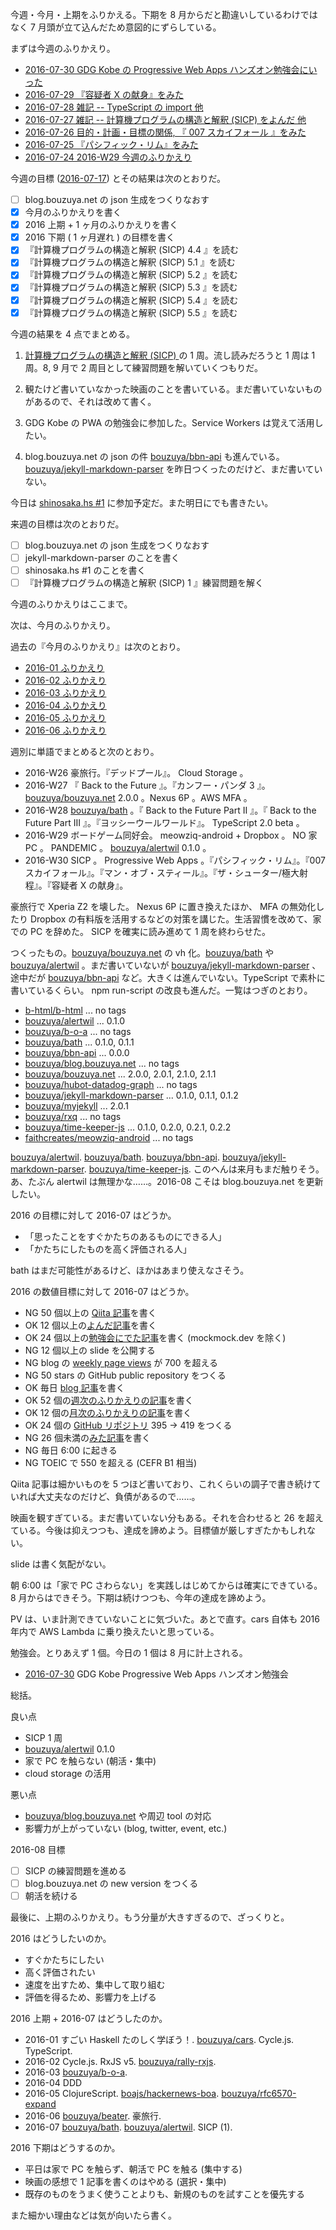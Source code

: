 今週・今月・上期をふりかえる。下期を 8 月からだと勘違いしているわけではなく  7 月頭が立て込んだため意図的にずらしている。

まずは今週のふりかえり。

- [2016-07-30 GDG Kobe の Progressive Web Apps ハンズオン勉強会にいった][2016-07-30]
- [2016-07-29 『容疑者 X の献身』をみた][2016-07-29]
- [2016-07-28 雑記 -- TypeScript の import 他][2016-07-28]
- [2016-07-27 雑記 -- 計算機プログラムの構造と解釈 (SICP) をよんだ 他][2016-07-27]
- [2016-07-26 目的・計画・目標の関係, 『 007 スカイフォール 』をみた][2016-07-26]
- [2016-07-25 『パシフィック・リム』をみた][2016-07-25]
- [2016-07-24 2016-W29 今週のふりかえり][2016-07-24]

今週の目標 ([2016-07-17][]) とその結果は次のとおりだ。

- [ ] blog.bouzuya.net の json 生成をつくりなおす
- [x] 今月のふりかえりを書く
- [x] 2016 上期 + 1 ヶ月のふりかえりを書く
- [x] 2016 下期 ( 1 ヶ月遅れ ) の目標を書く
- [x] 『計算機プログラムの構造と解釈 (SICP) 4.4 』を読む
- [x] 『計算機プログラムの構造と解釈 (SICP) 5.1 』を読む
- [x] 『計算機プログラムの構造と解釈 (SICP) 5.2 』を読む
- [x] 『計算機プログラムの構造と解釈 (SICP) 5.3 』を読む
- [x] 『計算機プログラムの構造と解釈 (SICP) 5.4 』を読む
- [x] 『計算機プログラムの構造と解釈 (SICP) 5.5 』を読む

今週の結果を 4 点でまとめる。

1) [計算機プログラムの構造と解釈 (SICP) ](http://www.amazon.co.jp/dp/4798135984/) の 1 周。流し読みだろうと 1 周は 1 周。8, 9 月で 2 周目として練習問題を解いていくつもりだ。

2) 観たけど書いていなかった映画のことを書いている。まだ書いていないものがあるので、それは改めて書く。

3) GDG Kobe の PWA の勉強会に参加した。Service Workers は覚えて活用したい。

4) blog.bouzuya.net の json の件 [bouzuya/bbn-api][] も進んでいる。[bouzuya/jekyll-markdown-parser][] を昨日つくったのだけど、まだ書いていない。

今日は [shinosaka.hs #1](https://shinosaka-hs.doorkeeper.jp/events/48441) に参加予定だ。また明日にでも書きたい。

来週の目標は次のとおりだ。

- [ ] blog.bouzuya.net の json 生成をつくりなおす
- [ ] jekyll-markdown-parser のことを書く
- [ ] shinosaka.hs #1 のことを書く
- [ ] 『計算機プログラムの構造と解釈 (SICP) 1 』練習問題を解く

今週のふりかえりはここまで。

次は、今月のふりかえり。

過去の『今月のふりかえり』は次のとおり。

- [2016-01 ふりかえり][2016-01-31]
- [2016-02 ふりかえり][2016-02-29]
- [2016-03 ふりかえり][2016-03-31]
- [2016-04 ふりかえり][2016-05-01]
- [2016-05 ふりかえり][2016-05-31]
- [2016-06 ふりかえり][2016-06-30]

週別に単語でまとめると次のとおり。

- 2016-W26 豪旅行。『デッドプール』。 Cloud Storage 。
- 2016-W27 『 Back to the Future 』。『カンフー・パンダ 3 』。[bouzuya/bouzuya.net][] 2.0.0 。Nexus 6P 。AWS MFA 。
- 2016-W28 [bouzuya/bath][] 。『 Back to the Future Part II 』。『 Back to the Future Part III 』。『ヨッシーウールワールド』。 TypeScript 2.0 beta 。
- 2016-W29 ボードゲーム同好会。 meowziq-android + Dropbox 。 NO 家 PC 。 PANDEMIC 。 [bouzuya/alertwil][] 0.1.0 。
- 2016-W30 SICP 。 Progressive Web Apps 。『パシフィック・リム』。『007 スカイフォール』。『マン・オブ・スティール』。『ザ・シューター/極大射程』。『容疑者 X の献身』。

豪旅行で Xperia Z2 を壊した。 Nexus 6P に置き換えたほか、 MFA の無効化したり Dropbox の有料版を活用するなどの対策を講じた。生活習慣を改めて、家での PC を辞めた。 SICP を確実に読み進めて 1 周を終わらせた。

つくったもの。[bouzuya/bouzuya.net][] の vh 化。[bouzuya/bath][] や [bouzuya/alertwil][] 。まだ書いていないが [bouzuya/jekyll-markdown-parser][] 、途中だが [bouzuya/bbn-api][] など。大きくは進んでいない。TypeScript で素朴に書いているくらい。 npm run-script の改良も進んだ。一覧はつぎのとおり。

- [b-html/b-html][] ... no tags
- [bouzuya/alertwil][] ... 0.1.0
- [bouzuya/b-o-a][] ... no tags
- [bouzuya/bath][] ... 0.1.0, 0.1.1
- [bouzuya/bbn-api][] ... 0.0.0
- [bouzuya/blog.bouzuya.net][] ... no tags
- [bouzuya/bouzuya.net][] ... 2.0.0, 2.0.1, 2.1.0, 2.1.1
- [bouzuya/hubot-datadog-graph][] ... no tags
- [bouzuya/jekyll-markdown-parser][] ... 0.1.0, 0.1.1, 0.1.2
- [bouzuya/myjekyll][] ... 2.0.1
- [bouzuya/rxq][] ... no tags
- [bouzuya/time-keeper-js][] ... 0.1.0, 0.2.0, 0.2.1, 0.2.2
- [faithcreates/meowziq-android][] ... no tags

[bouzuya/alertwil][]. [bouzuya/bath][]. [bouzuya/bbn-api][]. [bouzuya/jekyll-markdown-parser][]. [bouzuya/time-keeper-js][]. このへんは来月もまだ触りそう。あ、たぶん alertwil は無理かな……。2016-08 こそは blog.bouzuya.net を更新したい。

2016 の目標に対して 2016-07 はどうか。

- 「思ったことをすぐかたちのあるものにできる人」
- 「かたちにしたものを高く評価される人」

bath はまだ可能性があるけど、ほかはあまり使えなさそう。

2016 の数値目標に対して 2016-07 はどうか。

- NG 50 個以上の [Qiita 記事](http://graph.hatena.ne.jp/bouzuya/qiita-items/)を書く
- OK 12 個以上の[よんだ記事](http://graph.hatena.ne.jp/bouzuya/bbn-entries-book/)を書く
- OK 24 個以上の[勉強会にでた記事](http://graph.hatena.ne.jp/bouzuya/bbn-entries-event/)を書く (mockmock.dev を除く)
- NG 12 個以上の slide を公開する
- NG blog の [weekly page views](http://graph.hatena.ne.jp/bouzuya/weekly-pageviews/)  が 700 を超える
- NG 50 stars の GitHub public repository をつくる
- OK 毎日 [blog 記事](http://graph.hatena.ne.jp/bouzuya/bbn-entries-all/)を書く
- OK 52 個の[週次のふりかえりの記事](http://graph.hatena.ne.jp/bouzuya/bbn-entries-weekly-report/)を書く
- OK 12 個の[月次のふりかえりの記事](http://graph.hatena.ne.jp/bouzuya/bbn-entries-monthly-report/)を書く
- OK 24 個の [GitHub リポジトリ](http://graph.hatena.ne.jp/bouzuya/GitHub%20Public%20Repos/) 395 → 419 をつくる
- NG 26 個未満の[みた記事](http://graph.hatena.ne.jp/bouzuya/bbn-entries-movie/)を書く
- NG 毎日 6:00 に起きる
- NG TOEIC で 550 を超える (CEFR B1 相当)

Qiita 記事は細かいものを 5 つほど書いており、これくらいの調子で書き続けていれば大丈夫なのだけど、負債があるので……。

映画を観すぎている。まだ書いていない分もある。それを合わせると 26 を超えている。今後は抑えつつも、達成を諦めよう。目標値が厳しすぎたかもしれない。

slide は書く気配がない。

朝 6:00 は「家で PC さわらない」を実践しはじめてからは確実にできている。 8 月からはできそう。下期は続けつつも、今年の達成を諦めよう。

PV は、いま計測できていないことに気づいた。あとで直す。cars 自体も 2016 年内で AWS Lambda に乗り換えたいと思っている。

勉強会。とりあえず 1 個。今日の 1 個は 8 月に計上される。

- [2016-07-30][] GDG Kobe Progressive Web Apps ハンズオン勉強会

総括。

良い点

- SICP 1 周
- [bouzuya/alertwil][] 0.1.0
- 家で PC を触らない (朝活・集中)
- cloud storage の活用

悪い点

- [bouzuya/blog.bouzuya.net][] や周辺 tool の対応
- 影響力が上がっていない (blog, twitter, event, etc.)

2016-08 目標

- [ ] SICP の練習問題を進める
- [ ] blog.bouzuya.net の new version をつくる
- [ ] 朝活を続ける

最後に、上期のふりかえり。もう分量が大きすぎるので、ざっくりと。

2016 はどうしたいのか。

- すぐかたちにしたい
- 高く評価されたい
- 速度を出すため、集中して取り組む
- 評価を得るため、影響力を上げる

2016 上期 + 2016-07 はどうしたのか。

- 2016-01 すごい Haskell たのしく学ぼう！. [bouzuya/cars][]. Cycle.js. TypeScript.
- 2016-02 Cycle.js. RxJS v5. [bouzuya/rally-rxjs][].
- 2016-03 [bouzuya/b-o-a][].
- 2016-04 DDD
- 2016-05 ClojureScript. [boajs/hackernews-boa][]. [bouzuya/rfc6570-expand][]
- 2016-06 [bouzuya/beater][]. 豪旅行.
- 2016-07 [bouzuya/bath][]. [bouzuya/alertwil][]. SICP (1).

2016 下期はどうするのか。

- 平日は家で PC を触らず、朝活で PC を触る (集中する)
- 映画の感想で 1 記事を書くのはやめる (選択・集中)
- 既存のものをうまく使うことよりも、新規のものを試すことを優先する

また細かい理由などは気が向いたら書く。

[2016-01-31]: http://blog.bouzuya.net/2016/01/31/
[2016-02-29]: http://blog.bouzuya.net/2016/02/29/
[2016-03-31]: http://blog.bouzuya.net/2016/03/31/
[2016-05-01]: http://blog.bouzuya.net/2016/05/01/
[2016-05-31]: http://blog.bouzuya.net/2016/05/31/
[2016-06-30]: http://blog.bouzuya.net/2016/06/30/
[2016-07-17]: http://blog.bouzuya.net/2016/07/17/
[2016-07-24]: http://blog.bouzuya.net/2016/07/24/
[2016-07-25]: http://blog.bouzuya.net/2016/07/25/
[2016-07-26]: http://blog.bouzuya.net/2016/07/26/
[2016-07-27]: http://blog.bouzuya.net/2016/07/27/
[2016-07-28]: http://blog.bouzuya.net/2016/07/28/
[2016-07-29]: http://blog.bouzuya.net/2016/07/29/
[2016-07-30]: http://blog.bouzuya.net/2016/07/30/
[b-html/b-html]: https://github.com/b-html/b-html
[boajs/hackernews-boa]: https://github.com/boajs/hackernews-boa
[bouzuya/alertwil]: https://github.com/bouzuya/alertwil
[bouzuya/b-o-a]: https://github.com/bouzuya/b-o-a
[bouzuya/bath]: https://github.com/bouzuya/bath
[bouzuya/bbn-api]: https://github.com/bouzuya/bbn-api
[bouzuya/beater]: https://github.com/bouzuya/beater
[bouzuya/blog.bouzuya.net]: https://github.com/bouzuya/blog.bouzuya.net
[bouzuya/bouzuya.net]: https://github.com/bouzuya/bouzuya.net
[bouzuya/cars]: https://github.com/bouzuya/cars
[bouzuya/hubot-datadog-graph]: https://github.com/bouzuya/hubot-datadog-graph
[bouzuya/jekyll-markdown-parser]: https://github.com/bouzuya/jekyll-markdown-parser
[bouzuya/myjekyll]: https://github.com/bouzuya/myjekyll
[bouzuya/rally-rxjs]: https://github.com/bouzuya/rally-rxjs
[bouzuya/rfc6570-expand]: https://github.com/bouzuya/rfc6570-expand
[bouzuya/rxq]: https://github.com/bouzuya/rxq
[bouzuya/time-keeper-js]: https://github.com/bouzuya/time-keeper-js
[faithcreates/meowziq-android]: https://github.com/faithcreates/meowziq-android
